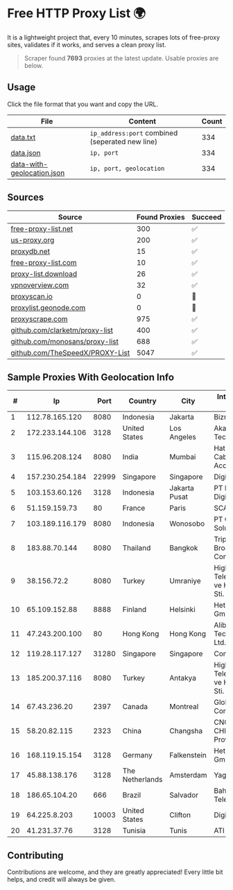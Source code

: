 
# Free HTTP Proxy List 🌍

It is a lightweight project that, every 10 minutes, scrapes lots of free-proxy sites, validates if it works, and serves a clean proxy list.


> Scraper found **7693** proxies at the latest update. Usable proxies are below.

## Usage

Click the file format that you want and copy the URL.


|File|Content|Count|
|----|-------|-----|
|[data.txt](https://raw.githubusercontent.com/themiralay/Proxy-List-World/master/data.txt)|`ip_address:port` combined (seperated new line)|334|
|[data.json](https://raw.githubusercontent.com/themiralay/Proxy-List-World/master/data.json)|`ip, port`|334|
|[data-with-geolocation.json](https://raw.githubusercontent.com/themiralay/Proxy-List-World/master/data-with-geolocation.json)|`ip, port, geolocation`|334|

## Sources

|Source|Found Proxies|Succeed|
|------|-------------|-------|
|[free-proxy-list.net](https://free-proxy-list.net)|300|✅|
|[us-proxy.org](https://www.us-proxy.org)|200|✅|
|[proxydb.net](http://proxydb.net)|15|✅|
|[free-proxy-list.com](https://free-proxy-list.com/?page=&port=&type%5B%5D=http&type%5B%5D=https&up_time=0&search=Search)|10|✅|
|[proxy-list.download](https://www.proxy-list.download/HTTP)|26|✅|
|[vpnoverview.com](https://vpnoverview.com/privacy/anonymous-browsing/free-proxy-servers)|32|✅|
|[proxyscan.io](https://www.proxyscan.io)|0|🚫|
|[proxylist.geonode.com](https://proxylist.geonode.com/api/proxy-list?limit=300&page=1&sort_by=lastChecked&sort_type=desc&protocols=http,https)|0|🚫|
|[proxyscrape.com](https://api.proxyscrape.com/v2/?request=displayproxies&protocol=http&timeout=10000&country=all&ssl=all&anonymity=all)|975|✅|
|[github.com/clarketm/proxy-list](https://raw.githubusercontent.com/clarketm/proxy-list/master/proxy-list-raw.txt)|400|✅|
|[github.com/monosans/proxy-list](https://raw.githubusercontent.com/monosans/proxy-list/main/proxies/http.txt)|688|✅|
|[github.com/TheSpeedX/PROXY-List](https://raw.githubusercontent.com/TheSpeedX/PROXY-List/master/http.txt)|5047|✅|


## Sample Proxies With Geolocation Info

|#|Ip|Port|Country|City|Internet Service Provider|
|-|--|----|-------|----|-------------------------|
|1|112.78.165.120|8080|Indonesia|Jakarta|Biznet Networks|
|2|172.233.144.106|3128|United States|Los Angeles|Akamai Technologies, Inc.|
|3|115.96.208.124|8080|India|Mumbai|Hathway IP over Cable Internet Access|
|4|157.230.254.184|22999|Singapore|Singapore|DigitalOcean, LLC|
|5|103.153.60.126|3128|Indonesia|Jakarta Pusat|PT Era Awan Digital|
|6|51.159.159.73|80|France|Paris|SCALEWAY|
|7|103.189.116.179|8080|Indonesia|Wonosobo|PT Callysta Total Solusindo|
|8|183.88.70.144|8080|Thailand|Bangkok|Triple T Broadband Public Company Limited|
|9|38.156.72.2|8080|Turkey|Umraniye|High Speed Telekomunikasyon ve Hab. Hiz. Ltd. Sti.|
|10|65.109.152.88|8888|Finland|Helsinki|Hetzner Online GmbH|
|11|47.243.200.100|80|Hong Kong|Hong Kong|Alibaba (US) Technology Co., Ltd.|
|12|119.28.117.127|31280|Singapore|Singapore|ComsenzNet|
|13|185.200.37.116|8080|Turkey|Antakya|High Speed Telekomunikasyon ve Hab. Hiz. Ltd. Sti.|
|14|67.43.236.20|2397|Canada|Montreal|GloboTech Communications|
|15|58.20.82.115|2323|China|Changsha|CNC Group CHINA169 Hunan Province Network|
|16|168.119.15.154|3128|Germany|Falkenstein|Hetzner Online GmbH|
|17|45.88.138.176|3128|The Netherlands|Amsterdam|Yaglom Labs Ltd|
|18|186.65.104.20|666|Brazil|Salvador|Bahiadados Telecom Ltda.|
|19|64.225.8.203|10003|United States|Clifton|DigitalOcean, LLC|
|20|41.231.37.76|3128|Tunisia|Tunis|ATI - ISP|



## Contributing

Contributions are welcome, and they are greatly appreciated! Every
little bit helps, and credit will always be given.

